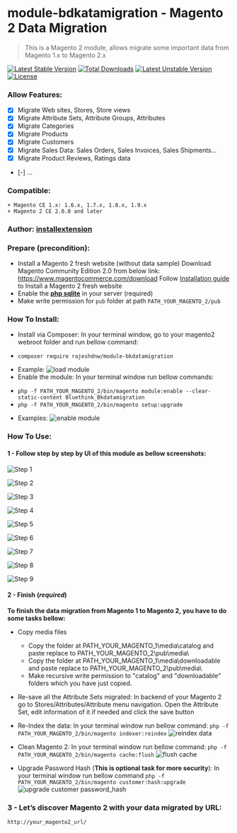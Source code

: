 # module-bdkatamigration - Magento 2 Data Migration
>This is a Magento 2 module, allows migrate some important data from Magento 1.x to Magento 2.x

[![Latest Stable Version](https://poser.pugx.org/bluethink/module-bkdatamigration/v/stable)](https://packagist.org/packages/bluethink/module-bkdatamigration) [![Total Downloads](https://poser.pugx.org/bluethink/module-bkdatamigration/downloads)](https://packagist.org/packages/bluethink/module-bkdatamigration) [![Latest Unstable Version](https://poser.pugx.org/bluethink/module-bkdatamigration/v/unstable)](https://packagist.org/packages/bluethink/module-bkdatamigration) [![License](https://poser.pugx.org/bluethink/module-bkdatamigration/license)](https://packagist.org/packages/bluethink/module-bkdatamigration)

### Allow Features:
+ [x] Migrate Web sites, Stores, Store views
+ [x] Migrate Attribute Sets, Attribute Groups, Attributes
+ [x] Migrate Categories
+ [x] Migrate Products
+ [x] Migrate Customers
+ [x] Migrate Sales Data: Sales Orders, Sales Invoices, Sales Shipments... 
+ [x] Migrate Product Reviews, Ratings data
+ [-] ...

### Compatible:
    + Magento CE 1.x: 1.6.x, 1.7.x, 1.8.x, 1.9.x
    + Magento 2 CE 2.0.0 and later
### Author: [installextension](https://www.installextension.com)

### Prepare (precondition):
+ Install a Magento 2 fresh website (without data sample)
Download Magento Community Edition 2.0 from below link: https://www.magentocommerce.com/download
Follow [Installation guide](http://devdocs.magento.com/guides/v2.0/install-gde/install-quick-ref.html) to Install a Magento 2 fresh website
+ Enable the **[php sqlite](http://php.net/manual/en/sqlite.installation.php)** in your server (required)
+ Make write permission for `pub` folder at path `PATH_YOUR_MAGENTO_2/pub`

### How To Install:
- Install via Composer: In your terminal window, go to your magento2 webroot folder and run bellow command:
+ `composer require rajeshdnw/module-bkdatamigration`
- Example: 
![load module](http://i.prntscr.com/adb0c005b4e141088bd96c1c61d9f7c7.png)
- Enable the module: In your terminal window run bellow commands:
+ `php -f PATH_YOUR_MAGENTO_2/bin/magento module:enable --clear-static-content Bluethink_Bkdatamigration`
+ `php -f PATH_YOUR_MAGENTO_2/bin/magento setup:upgrade`
- Examples:
![enable module](http://i.imgur.com/ksW98w8.png)

### How To Use:

#### 1 - Follow step by step by UI of this module as bellow screenshots:
![Step 1](http://i.imgur.com/aRkl3jJ.png)

![Step 2](http://i.imgur.com/LzVdz8o.png)

![Step 3](http://i.imgur.com/hkalWf2.png)

![Step 4](http://i.imgur.com/ZwWqSyE.png)

![Step 5](http://i.imgur.com/wA5vmk0.png)

![Step 6](http://i.imgur.com/wiz64NQ.png)

![Step 7](http://i.imgur.com/dKItNy9.png)

![Step 8](http://i.imgur.com/UBLb63y.png)

![Step 9](http://i.imgur.com/LwG3FwA.png)

#### 2 - Finish (_required_)
**To finish the data migration from Magento 1 to Magento 2, you have to do some tasks bellow:**
+ Copy media files
    - Copy the folder at PATH_YOUR_MAGENTO_1\media\catalog and paste replace to PATH_YOUR_MAGENTO_2\pub\media\
    - Copy the folder at PATH_YOUR_MAGENTO_1\media\downloadable and paste replace to PATH_YOUR_MAGENTO_2\pub\media\
    - Make recursive write permission to "catalog" and "downloadable" folders which you have just copied.

+ Re-save all the Attribute Sets migrated:
    In backend of your Magento 2 go to Stores/Attributes/Attribute menu navigation. 
    Open the Attribute Set, edit information of it if needed and click the save button

+ Re-Index the data: In your terminal window run bellow command:
    `php -f PATH_YOUR_MAGENTO_2/bin/magento indexer:reindex`
![reindex data](http://i.imgur.com/0rds1GB.png)

+ Clean Magento 2: In your terminal window run bellow command:
    `php -f PATH_YOUR_MAGENTO_2/bin/magento cache:flush`
![flush cache](http://i.imgur.com/pKSs0Eh.png)

+ Upgrade Password Hash (__This is optional task for more security__): In your terminal window run bellow command
    `php -f PATH_YOUR_MAGENTO_2/bin/magento customer:hash:upgrade`
![upgrade customer password_hash](http://i.imgur.com/wSkhljs.png)

### 3 - Let’s discover Magento 2 with your data migrated by URL:
    http://your_magento2_url/
